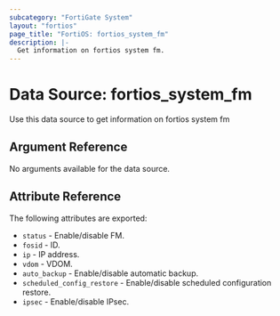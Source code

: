 ```yaml
---
subcategory: "FortiGate System"
layout: "fortios"
page_title: "FortiOS: fortios_system_fm"
description: |-
  Get information on fortios system fm.
---
```


# Data Source: fortios_system_fm
Use this data source to get information on fortios system fm

## Argument Reference

No arguments available for the data source.

## Attribute Reference

The following attributes are exported:

* `status` - Enable/disable FM.
* `fosid` - ID.
* `ip` - IP address.
* `vdom` - VDOM.
* `auto_backup` - Enable/disable automatic backup.
* `scheduled_config_restore` - Enable/disable scheduled configuration restore.
* `ipsec` - Enable/disable IPsec.

